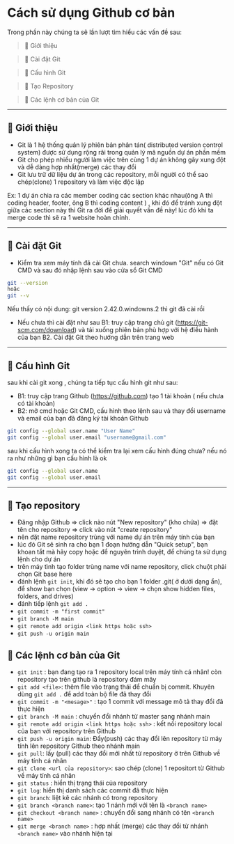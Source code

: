 # Cách sử dụng Github cơ bản

Trong phần này chúng ta sẽ lần lượt tìm hiểu các vấn đề sau:

> 🔸 Giới thiệu

> 🔸 Cài đặt Git

> 🔸 Cấu hình Git

> 🔸 Tạo Repository

> 🔸 Các lệnh cơ bản của Git

***

## 🔶 Giới thiệu
- Git là 1 hệ thống quản lý phiên bản phân tán( distributed version control system) được sử dụng rộng rãi trong quản lý mã nguồn dự án phần mềm
- Git cho phép nhiều người làm việc trên cùng 1 dự án không gây xung đột và dễ dàng hợp nhất(merge) các thay đổi
- Git lưu trữ dữ liệu dự án trong các repository, mỗi người có thể sao chép(clone) 1 repository và làm việc độc lập

Ex: 1 dự án chia ra các member coding các section khác nhau(ông A thì coding header, footer, ông B thì coding content ) , khi đó để tránh xung đột giữa các section này thì Git ra đời để giải quyết vấn đề này! lúc đó khi ta merge code thì sẽ ra 1 website hoàn chỉnh.

***

## 🔶 Cài đặt Git

- Kiểm tra xem máy tính đã cài Git chưa.
search windown "Git" nếu có Git CMD và sau đó nhập lệnh sau vào cửa sổ Git CMD 

```bash
git --version
hoặc 
git --v
```
Nếu thấy có nội dung: git version 2.42.0.windowns.2 thì git đã cài rồi

- Nếu chưa thì cài đặt như sau
B1: truy cập trang chủ git (https://git-scm.com/download) và tải xuống phiên bản phù hợp với hệ điều hành của bạn
B2. Cài đặt Git theo hướng dẫn trên trang web

***

## 🔶 Cấu hình Git

sau khi cài git xong , chúng ta tiếp tục cấu hình git như sau:
- B1: truy cập trang Github (https://github.com) tạo 1 tài khoản ( nếu chưa có tài khoản)
- B2: mở cmd hoặc Git CMD, cấu hình theo lệnh sau và thay đổi username và email của bạn đã đăng ký tài khoản Github

```bash
git config --global user.name "User Name"
git config --global user.email "username@gmail.com"
```
sau khi cấu hình xong ta có thể kiểm tra lại xem cấu hình đúng chưa? nếu nó ra như những gì bạn cấu hình là ok
```bash
git config --global user.name
git config --global user.email
```
***

## 🔶 Tạo repository

- Đăng nhập Github => click nào nút "New repository" (kho chứa) => đặt tên cho repository => click vào nút "create repository"
- nên đặt name repository trùng với name dự án trên máy tính của bạn
- lúc đó Git sẽ sinh ra cho bạn 1 đoạn hướng dẫn "Quick setup", bạn khoan tắt mà hãy copy hoặc để nguyên trình duyệt, để chúng ta sử dụng lệnh cho dự án
- trên máy tình tạo folder trùng name với name repository, click chuột phải chọn Git base here
- đánh lệnh `git init`, khi đó sẽ tạo cho bạn 1 folder .git( ở dưới dạng ẩn), để show bạn chọn (view -> option -> view -> chọn show hidden files, folders, and drives)
- đánh tiếp lệnh `git add .`
-  `git commit -m "first commit"`
- `git branch -M main`
- `git remote add origin <link https hoặc ssh>`
- `git push -u origin main`


## 🔶 Các lệnh cơ bản của Git

- `git init` : bạn đang tạo ra 1 repository local trên máy tính cá nhân! còn repository tạo trên github là repository đám mây
- `git add <file>`: thêm file vào trạng thái để chuẩn bị commit. Khuyên dùng `git add .` để add toàn bộ file đã thay đổi
- `git commit -m "<mesage>"` : tạo 1 commit với message mô tả thay đổi đã thực hiện
- `git branch -M main` : chuyển đổi nhánh từ master sang nhánh main
- `git remote add origin <link https hoặc ssh>` : kết nối repository local của bạn với repository trên Github
- `git push -u origin main`: Đẩy(push) các thay đổi lên repository từ máy tính lên repository Github theo nhánh main
- `git pull`: lấy (pull) các thay đổi mới nhất từ repository ở trên Github về máy tính cá nhân
- `git clone <url của repository>`: sao chép (clone) 1 repositort từ Github về máy tính cá nhân
- `git status` : hiển thị trạng thái của repository
- `git log`: hiển thị danh sách các commit đã thực hiện
- `git branch`: liệt kê các nhánh có trong repository
- `git branch <branch name>`: tạo 1 nánh mới với tên là `<branch name>`
- `git checkout <branch name>` : chuyển đổi sang nhánh có tên `<branch name>`
- `git merge <branch name>` : hợp nhất (merge) các thay đổi từ nhánh `<branch name>` vào nhánh hiện tại
